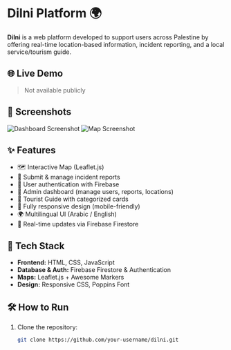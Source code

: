 # Dilni Platform 🌍

**Dilni** is a web platform developed to support users across Palestine by offering real-time location-based information, incident reporting, and a local service/tourism guide.

## 🌐 Live Demo
> Not available publicly

## 📸 Screenshots
![Dashboard Screenshot](images/screenshot-dashboard.png)
![Map Screenshot](images/screenshot-map.png)

## ✨ Features

- 🗺️ Interactive Map (Leaflet.js)
- 📝 Submit & manage incident reports
- 🔐 User authentication with Firebase
- 🎯 Admin dashboard (manage users, reports, locations)
- 🧭 Tourist Guide with categorized cards
- 📱 Fully responsive design (mobile-friendly)
- 🌍 Multilingual UI (Arabic / English)
- 🔔 Real-time updates via Firebase Firestore

## 🧪 Tech Stack

- **Frontend:** HTML, CSS, JavaScript
- **Database & Auth:** Firebase Firestore & Authentication
- **Maps:** Leaflet.js + Awesome Markers
- **Design:** Responsive CSS, Poppins Font

## 🛠️ How to Run

1. Clone the repository:
   ```bash
   git clone https://github.com/your-username/dilni.git
